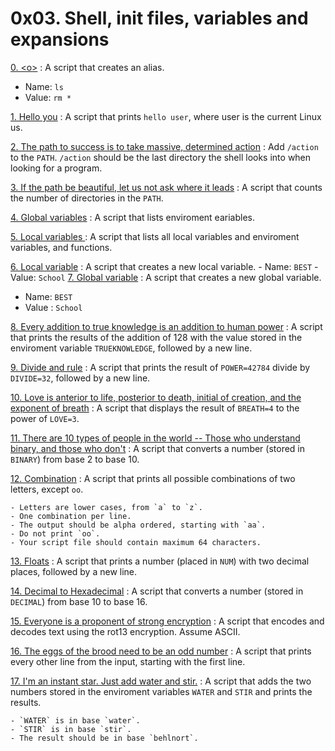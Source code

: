 # 0x03. Shell, init files, variables and expansions

[0. \<o>](./0-alias) : A script that creates an alias.
   - Name: `ls`
   - Value: `rm *` 

[1. Hello you](./1-hello_you) : A script that prints `hello user`, where user is the current Linux us.

[2. The path to success is to take massive, determined action](./2-path) : Add `/action` to the `PATH`. `/action` should be the last directory the shell looks into when looking for a program.

[3. If the path be beautiful, let us not ask where it leads](./3-paths) : A script that counts the number of directories in the `PATH`.

[4. Global variables](./4-global_variables) : A script that lists enviroment eariables.

[5. Local variables ](./5-local_variables) : A script that lists all local variables and enviroment variables, and functions.

[6. Local variable](./6-create_local_variable) : A script that creates a new local variable.
    - Name: `BEST`
    - Value: `School`
[7. Global variable](./7-create_global_variable) : A script that creates a new global variable.
   - Name: `BEST`
   - Value : `School` 

[8. Every addition to true knowledge is an addition to human power](./8-true_knowledge) : A script that prints the results of the addition of 128 with the value stored in the enviroment variable `TRUEKNOWLEDGE`, followed by a new line.

[9. Divide and rule](./9-divide_and_rule) : A script that prints the result of `POWER=42784` divide by `DIVIDE=32`, followed by a new line.

[10. Love is anterior to life, posterior to death, initial of creation, and the exponent of breath](./10-love_exponent_breath) : A script that displays the result of `BREATH=4` to the power of `LOVE=3`.

[11. There are 10 types of people in the world -- Those who understand binary, and those who don't](./11-binary_to_decimal) : A script that converts a number (stored in `BINARY`) from base 2 to base 10.

[12. Combination](./12-combinations) : A script that prints all possible combinations of two letters, except `oo`.

    - Letters are lower cases, from `a` to `z`.
    - One combination per line.
    - The output should be alpha ordered, starting with `aa`.
    - Do not print `oo`.
    - Your script file should contain maximum 64 characters.

[13. Floats](./13-print_float) : A script that prints a number (placed in `NUM`) with two decimal places, followed by a new line.

[14. Decimal to Hexadecimal](./100-decimal_to_hexadecimal) : A script that converts a number (stored in `DECIMAL`) from base 10 to base 16. 

[15. Everyone is a proponent of strong encryption](./101-rot13) : A script that encodes and decodes text using the rot13 encryption. Assume ASCII.

[16. The eggs of the brood need to be an odd number](./102-odd) : A script that prints every other line from the input, starting with the first line.

[17. I'm an instant star. Just add water and stir.](./103-water_and_stir) : A script that adds the two numbers stored in the enviroment variables `WATER` and `STIR` and prints the results.

    - `WATER` is in base `water`.
    - `STIR` is in base `stir`.
    - The result should be in base `behlnort`.
